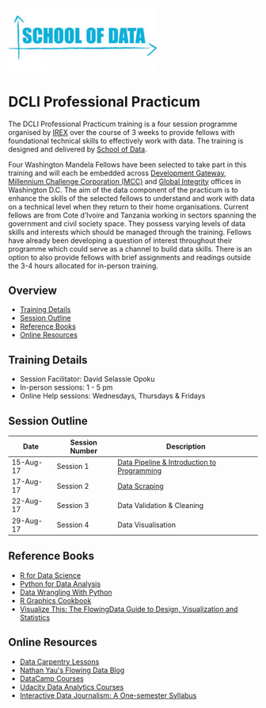 <img src="/images/schoolofdata.jpg" width=300/>

# DCLI Professional Practicum
The DCLI Professional Practicum training is a four session programme organised by [IREX](https://irex.org/) over the course of 3 weeks to provide fellows with foundational technical skills to effectively work with data. The training is designed and delivered by [School of Data](https://www.schoolofdata.org).


Four Washington Mandela Fellows have been selected to take part in this training and will  each be embedded across [Development Gateway](http://www.developmentgateway.org/), [Millennium Challenge Corporation (MCC)](https://www.mcc.gov/) and [Global Integrity](https://www.globalintegrity.org/) offices in Washington D.C. The aim of the data component of the practicum is to enhance the skills of the selected fellows to understand and  work with data on a technical level when they return to their home organisations. Current fellows are from Cote d’Ivoire and Tanzania working in sectors spanning the government and civil society space. They possess varying levels of data skills and interests which should be managed through the training. Fellows have already been developing a question of interest throughout their programme which could serve as a channel to build data skills.  There is an option to also provide fellows with brief assignments and readings outside the 3-4 hours allocated for in-person training.


## Overview
- [Training Details](#training-details)
- [Session Outline](#session-outline)
- [Reference Books](#reference-books)
- [Online Resources](#online-resources)

## Training Details
- Session Facilitator: David Selassie Opoku
- In-person sessions: 1 - 5 pm
- Online Help sessions: Wednesdays, Thursdays & Fridays



## Session Outline
Date | Session Number | Description
------ | ------------- | -----------
15-Aug-17 | Session 1 | [Data Pipeline & Introduction to Programming](/session1)
17-Aug-17 | Session 2 | [Data Scraping](/session2)
22-Aug-17 | Session 3 | Data Validation & Cleaning
29-Aug-17 | Session 4 | Data Visualisation


## Reference Books
- [R for Data Science](http://r4ds.had.co.nz/)
- [Python for Data Analysis](https://www.amazon.com/Python-Data-Analysis-Wrangling-IPython/dp/1449319793)
- [Data Wrangling With Python](https://www.amazon.com/Data-Wrangling-Python-Tools-Easier/dp/1491948817)
- [R Graphics Cookbook](https://www.amazon.com/Graphics-Cookbook-Practical-Recipes-Visualizing/dp/1449316956)
- [Visualize This: The FlowingData Guide to Design, Visualization and Statistics ](https://www.amazon.com/Visualize-This-FlowingData-Visualization-Statistics/dp/0470944889)

## Online Resources
- [Data Carpentry Lessons](http://www.datacarpentry.org/lessons/)
- [Nathan Yau's Flowing Data Blog](https://flowingdata.com/)
- [DataCamp Courses](https://www.datacamp.com/courses)
- [Udacity Data Analytics Courses](https://www.udacity.com/courses/data-analytics)
- [Interactive Data Journalism: A One-semester Syllabus](https://source.opennews.org/articles/interactive-data-journalism-one-semester/)
